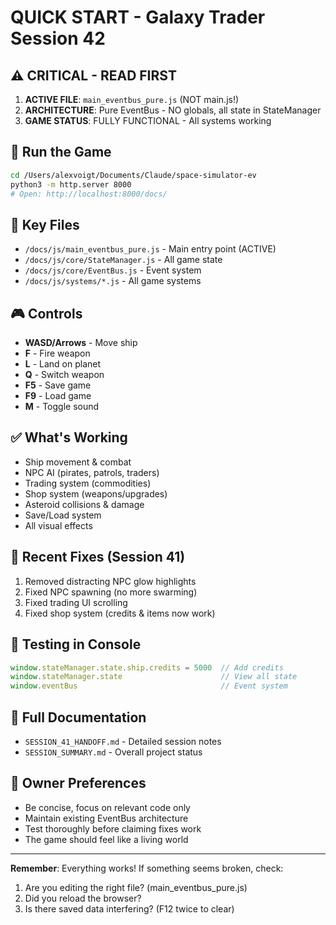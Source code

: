 # QUICK START - Galaxy Trader Session 42

## ⚠️ CRITICAL - READ FIRST
1. **ACTIVE FILE**: `main_eventbus_pure.js` (NOT main.js!)
2. **ARCHITECTURE**: Pure EventBus - NO globals, all state in StateManager
3. **GAME STATUS**: FULLY FUNCTIONAL - All systems working

## 🚀 Run the Game
```bash
cd /Users/alexvoigt/Documents/Claude/space-simulator-ev
python3 -m http.server 8000
# Open: http://localhost:8000/docs/
```

## 📂 Key Files
- `/docs/js/main_eventbus_pure.js` - Main entry point (ACTIVE)
- `/docs/js/core/StateManager.js` - All game state
- `/docs/js/core/EventBus.js` - Event system
- `/docs/js/systems/*.js` - All game systems

## 🎮 Controls
- **WASD/Arrows** - Move ship
- **F** - Fire weapon
- **L** - Land on planet
- **Q** - Switch weapon
- **F5** - Save game
- **F9** - Load game
- **M** - Toggle sound

## ✅ What's Working
- Ship movement & combat
- NPC AI (pirates, patrols, traders)
- Trading system (commodities)
- Shop system (weapons/upgrades)
- Asteroid collisions & damage
- Save/Load system
- All visual effects

## 🔧 Recent Fixes (Session 41)
1. Removed distracting NPC glow highlights
2. Fixed NPC spawning (no more swarming)
3. Fixed trading UI scrolling
4. Fixed shop system (credits & items now work)

## 📝 Testing in Console
```javascript
window.stateManager.state.ship.credits = 5000  // Add credits
window.stateManager.state                      // View all state
window.eventBus                                // Event system
```

## 📖 Full Documentation
- `SESSION_41_HANDOFF.md` - Detailed session notes
- `SESSION_SUMMARY.md` - Overall project status

## 🎯 Owner Preferences
- Be concise, focus on relevant code only
- Maintain existing EventBus architecture
- Test thoroughly before claiming fixes work
- The game should feel like a living world

---
**Remember**: Everything works! If something seems broken, check:
1. Are you editing the right file? (main_eventbus_pure.js)
2. Did you reload the browser?
3. Is there saved data interfering? (F12 twice to clear)